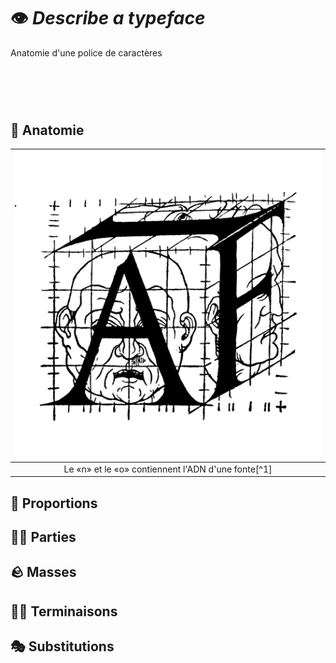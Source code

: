 # 👁️ *Describe a typeface*
  Anatomie d'une police de caractères
# &nbsp;


## 🦴 Anatomie

|![](links/Typo_Anatomy_01.jpg) |
|:---:|
| Le «n» et le «o» contiennent l'ADN d'une fonte[^1]           |

## 📐 Proportions

## 👂🏻 Parties

## 🪨 Masses

## ☝🏻 Terminaisons

## 🎭 Substitutions

